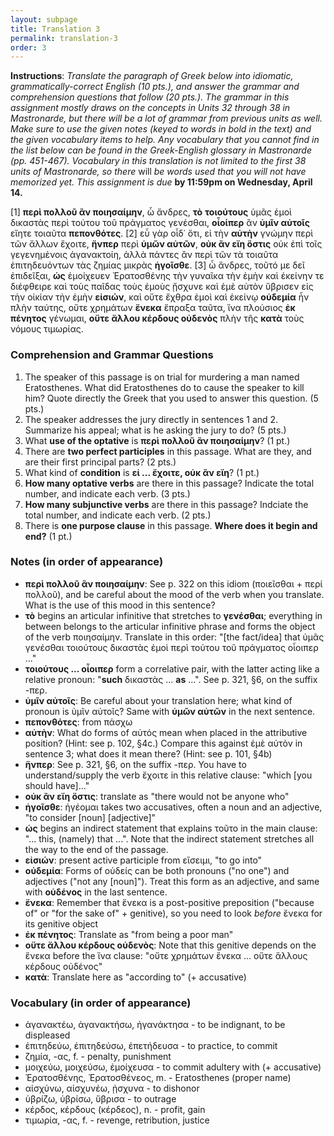 ```yaml
---
layout: subpage
title: Translation 3
permalink: translation-3
order: 3
---
```


**Instructions**: *Translate the paragraph of Greek below into idiomatic, grammatically-correct English (10 pts.), and answer the grammar and comprehension questions that follow (20 pts.). The grammar in this assignment mostly draws on the concepts in Units 32 through 38 in Mastronarde, but there will be a lot of grammar from previous units as well. Make sure to use the given notes (keyed to words in bold in the text) and the given vocabulary items to help. Any vocabulary that you cannot find in the list below can be found in the Greek-English glossary in Mastronarde (pp. 451-467). Vocabulary in this translation is not limited to the first 38 units of Mastronarde, so there* will *be words used that you will not have memorized yet. This assignment is due* **by 11:59pm on Wednesday, April 14.**

[1] **περὶ πολλοῦ ἂν ποιησαίμην**, ὦ ἄνδρες, **τὸ** **τοιούτους** ὑμᾶς ἐμοὶ δικαστὰς περὶ τούτου τοῦ πράγματος γενέσθαι, **οἷοίπερ** ἂν **ὑμῖν αὐτοῖς** εἴητε τοιαῦτα **πεπονθότες**. [2] εὖ γὰρ οἶδ᾽ ὅτι, εἰ τὴν **αὐτὴν** γνώμην περὶ τῶν ἄλλων ἔχοιτε, **ἥνπερ** περὶ **ὑμῶν αὐτῶν**, **οὐκ ἂν εἴη ὅστις** οὐκ ἐπὶ τοῖς γεγενημένοις ἀγανακτοίη, ἀλλὰ πάντες ἂν περὶ τῶν τὰ τοιαῦτα ἐπιτηδευόντων τὰς ζημίας μικρὰς **ἡγοῖσθε**. [3] ὦ ἄνδρες, τοῦτό με δεῖ ἐπιδεῖξαι, **ὡς** ἐμοίχευεν Ἐρατοσθένης τὴν γυναῖκα τὴν ἐμὴν καὶ ἐκείνην τε διέφθειρε καὶ τοὺς παῖδας τοὺς ἐμοὺς ᾔσχυνε καὶ ἐμὲ αὐτὸν ὕβρισεν εἰς τὴν οἰκίαν τὴν ἐμὴν **εἰσιών**, καὶ οὔτε ἔχθρα ἐμοὶ καὶ ἐκείνῳ **οὐδεμία** ἦν πλὴν ταύτης, οὔτε χρημάτων **ἕνεκα** ἔπραξα ταῦτα, ἵνα πλούσιος **ἐκ πένητος** γένωμαι, **οὔτε ἄλλου κέρδους οὐδενὸς** πλὴν τῆς **κατὰ** τοὺς νόμους τιμωρίας.

### Comprehension and Grammar Questions

1. The speaker of this passage is on trial for murdering a man named Eratosthenes. What did Eratosthenes do to cause the speaker to kill him? Quote directly the Greek that you used to answer this question. (5 pts.)
2. The speaker addresses the jury directly in sentences 1 and 2. Summarize his appeal; what is he asking the jury to do? (5 pts.)
3. What **use of the optative** is **περὶ πολλοῦ ἂν ποιησαίμην**? (1 pt.)
4. There are **two perfect participles** in this passage. What are they, and are their first principal parts? (2 pts.)
5. What kind of **condition** is **εἰ ... ἔχοιτε, οὐκ ἂν εἴη**? (1 pt.)
6. **How many optative verbs** are there in this passage? Indicate the total number, and indicate each verb. (3 pts.)
7. **How many subjunctive verbs** are there in this passage? Indciate the total number, and indicate each verb. (2 pts.)
8. There is **one purpose clause** in this passage. **Where does it begin and end?** (1 pt.)

### Notes (in order of appearance)

* **περὶ πολλοῦ ἂν ποιησαίμην**: See p. 322 on this idiom (ποιεῖσθαι + περί πολλοῦ), and be careful about the mood of the verb when you translate. What is the use of this mood in this sentence?
* **τὸ** begins an articular infinitive that stretches to **γενέσθαι**; everything in between belongs to the articular infinitive phrase and forms the object of the verb ποιησαίμην. Translate in this order: "[the fact/idea] that ὑμᾶς γενέσθαι τοιούτους δικαστὰς ἐμοὶ περὶ τούτου τοῦ πράγματος οἷοιπερ ..."
* **τοιούτους ... οἷοιπερ** form a correlative pair, with the latter acting like a relative pronoun: "**such** δικαστὰς ... **as** ...". See p. 321, §6, on the suffix -περ.
* **ὑμῖν αὐτοῖς**: Be careful about your translation here; what kind of pronoun is ὑμῖν αὐτοῖς? Same with **ὑμῶν αὐτῶν** in the next sentence.
* **πεπονθότες**: from πάσχω
* **αὐτὴν**: What do forms of αὐτός mean when placed in the attributive position? (Hint: see p. 102, §4c.) Compare this against ἐμὲ αὐτὸν in sentence 3; what does it mean there? (Hint: see p. 101, §4b)
* **ἥνπερ**: See p. 321, §6, on the suffix -περ. You have to understand/supply the verb ἔχοιτε in this relative clause: "which [you should have]..."
* **οὐκ ἂν εἴη ὅστις**: translate as "there would not be anyone who"
* **ἡγοῖσθε**: ἡγέομαι takes two accusatives, often a noun and an adjective, "to consider [noun] [adjective]"
* **ὡς** begins an indirect statement that explains τοῦτο in the main clause: "... this, (namely) that ...". Note that the indirect statement stretches all the way to the end of the passage.
* **εἰσιών**: present active participle from εἴσειμι, "to go into"
* **οὐδεμία**: Forms of οὐδείς can be both pronouns ("no one") and adjectives ("not any [noun]"). Treat this form as an adjective, and same with **οὐδένος** in the last sentence.
* **ἕνεκα**: Remember that ἕνεκα is a post-positive preposition ("because of" or "for the sake of" + genitive), so you need to look *before* ἕνεκα for its genitive object
* **ἐκ πένητος**: Translate as "from being a poor man"
* **οὔτε ἄλλου κέρδους οὐδενὸς**: Note that this genitive depends on the ἕνεκα before the ἵνα clause: "οὔτε χρημάτων ἕνεκα ... οὔτε ἄλλους κέρδους οὐδένος"
* **κατὰ**: Translate here as "according to" (+ accusative)

### Vocabulary (in order of appearance)

* ἀγανακτέω, ἀγανακτήσω, ἠγανάκτησα - to be indignant, to be displeased
* ἐπιτηδεύω, ἐπιτηδεύσω, ἐπετήδευσα - to practice, to commit
* ζημία, -ας, f. - penalty, punishment
* μοιχεύω, μοιχεύσω, ἐμοίχευσα - to commit adultery with (+ accusative)
* Ἐρατοσθένης, Ἐρατοσθένεος, m. - Eratosthenes (proper name)
* αἰσχύνω, αἰσχυνέω, ᾐσχυνα - to dishonor
* ὑβρίζω, ὑβρίσω, ὕβρισα - to outrage
* κέρδος, κέρδους (κέρδεος), n. - profit, gain
* τιμωρία, -ας, f. - revenge, retribution, justice
